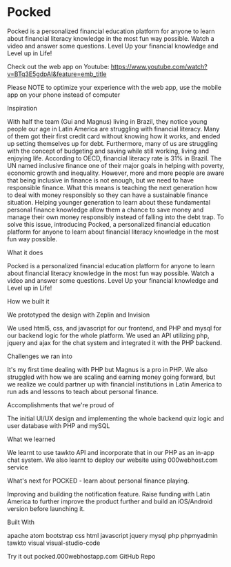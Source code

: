 # Pocked
Pocked is a personalized financial education platform for anyone to learn about financial literacy knowledge in the most fun way possible. Watch a video and answer some questions. Level Up your financial knowledge and Level up in Life!

Check out the web app on Youtube: https://www.youtube.com/watch?v=BTq3E5gdpAI&feature=emb_title

Please NOTE to optimize your experience with the web app, use the mobile app on your phone instead of computer

Inspiration

With half the team (Gui and Magnus) living in Brazil, they notice young people our age in Latin America are struggling with financial literacy. Many of them got their first credit card without knowing how it works, and ended up setting themselves up for debt. Furthermore, many of us are struggling with the concept of budgeting and saving while still working, living and enjoying life. According to OECD, financial literacy rate is 31% in Brazil. The UN named inclusive finance one of their major goals in helping with poverty, economic growth and inequality. However, more and more people are aware that being inclusive in finance is not enough, but we need to have responsible finance. What this means is teaching the next generation how to deal with money responsibly so they can have a sustainable finance situation. Helping younger generation to learn about these fundamental personal finance knowledge allow them a chance to save money and manage their own money responsibly instead of falling into the debt trap. To solve this issue, introducing Pocked, a personalized financial education platform for anyone to learn about financial literacy knowledge in the most fun way possible.

What it does

Pocked is a personalized financial education platform for anyone to learn about financial literacy knowledge in the most fun way possible. Watch a video and answer some questions. Level Up your financial knowledge and Level up in Life!

How we built it

We prototyped the design with Zeplin and Invision

We used html5, css, and javascript for our frontend, and PHP and mysql for our backend logic for the whole platform. We used an API utilizing php, jquery and ajax for the chat system and integrated it with the PHP backend.

Challenges we ran into

It's my first time dealing with PHP but Magnus is a pro in PHP. We also struggled with how we are scaling and earning money going forward, but we realize we could partner up with financial institutions in Latin America to run ads and lessons to teach about personal finance.

Accomplishments that we're proud of

The initial UI/UX design and implementing the whole backend quiz logic and user database with PHP and mySQL

What we learned

We learnt to use tawkto API and incorporate that in our PHP as an in-app chat system. We also learnt to deploy our website using 000webhost.com service

What's next for POCKED - learn about personal finance playing.

Improving and building the notification feature. Raise funding with Latin America to further improve the product further and build an iOS/Android version before launching it.

Built With

apache
atom
bootstrap
css
html
javascript
jquery
mysql
php
phpmyadmin
tawkto
visual
visual-studio-code

Try it out
 pocked.000webhostapp.com
 GitHub Repo
